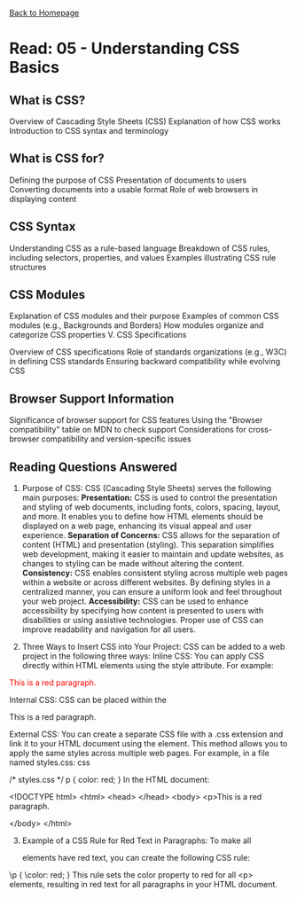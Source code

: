 [Back to Homepage](https://alysondorfman.github.io/reading-notes/)

# Read: 05 - Understanding CSS Basics

## What is CSS?

Overview of Cascading Style Sheets (CSS)
Explanation of how CSS works
Introduction to CSS syntax and terminology

## What is CSS for?

Defining the purpose of CSS
Presentation of documents to users
Converting documents into a usable format
Role of web browsers in displaying content

## CSS Syntax

Understanding CSS as a rule-based language
Breakdown of CSS rules, including selectors, properties, and values
Examples illustrating CSS rule structures

## CSS Modules

Explanation of CSS modules and their purpose
Examples of common CSS modules (e.g., Backgrounds and Borders)
How modules organize and categorize CSS properties
V. CSS Specifications

Overview of CSS specifications
Role of standards organizations (e.g., W3C) in defining CSS standards
Ensuring backward compatibility while evolving CSS

## Browser Support Information

Significance of browser support for CSS features
Using the "Browser compatibility" table on MDN to check support
Considerations for cross-browser compatibility and version-specific issues

## Reading Questions Answered

1. Purpose of CSS:
CSS (Cascading Style Sheets) serves the following main purposes:
**Presentation:** CSS is used to control the presentation and styling of web documents, including fonts, colors, spacing, layout, and more. It enables you to define how HTML elements should be displayed on a web page, enhancing its visual appeal and user experience.
**Separation of Concerns:** CSS allows for the separation of content (HTML) and presentation (styling). This separation simplifies web development, making it easier to maintain and update websites, as changes to styling can be made without altering the content.
**Consistency:** CSS enables consistent styling across multiple web pages within a website or across different websites. By defining styles in a centralized manner, you can ensure a uniform look and feel throughout your web project.
**Accessibility:** CSS can be used to enhance accessibility by specifying how content is presented to users with disabilities or using assistive technologies. Proper use of CSS can improve readability and navigation for all users.

2. Three Ways to Insert CSS into Your Project:
CSS can be added to a web project in the following three ways:
Inline CSS: You can apply CSS directly within HTML elements using the style attribute. 
    For example:

<p style="color: red;">This is a red paragraph.</p>
Internal CSS: CSS can be placed within the <style> element in the <head> section of an HTML document. This style information applies to the entire document. 

For example:

<!DOCTYPE html>
<html>
<head>
    <style>
        p {
            color: red;
        }
    </style>
</head>
<body>
    <p>This is a red paragraph.</p>
</body>
</html>

External CSS: You can create a separate CSS file with a .css extension and link it to your HTML document using the <link> element. This method allows you to apply the same styles across multiple web pages. For example, in a file named styles.css:
css

/* styles.css */
p {
    color: red;
}
In the HTML document:


\<!DOCTYPE html>
\<html>
\<head>
    <link rel="stylesheet" type="text/css" href="styles.css">
\</head>
\<body>
    \<p>This is a red paragraph.</p>
\</body>
\</html>

3. Example of a CSS Rule for Red Text in Paragraphs:
To make all <p> elements have red text, you can create the following CSS rule:

\p {
    \color: red;
\}
This rule sets the color property to red for all \<p> elements, resulting in red text for all paragraphs in your HTML document.
